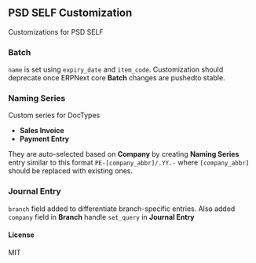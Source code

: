 ## PSD SELF Customization

Customizations for PSD SELF

### Batch

`name` is set using `expiry_date` and `item_code`. Customization should deprecate once ERPNext core **Batch** changes are pushedto stable.

### Naming Series

Custom series for DocTypes

- **Sales Invoice**
- **Payment Entry**

They are auto-selected based on **Company** by creating **Naming Series** entry similar to this format `PE-[company_abbr]/.YY.-` where `[company_abbr]` should be replaced with existing ones.

### Journal Entry

`branch` field added to differentiate branch-specific entries. Also added `company` field in **Branch** handle `set_query` in **Journal Entry**

#### License

MIT
